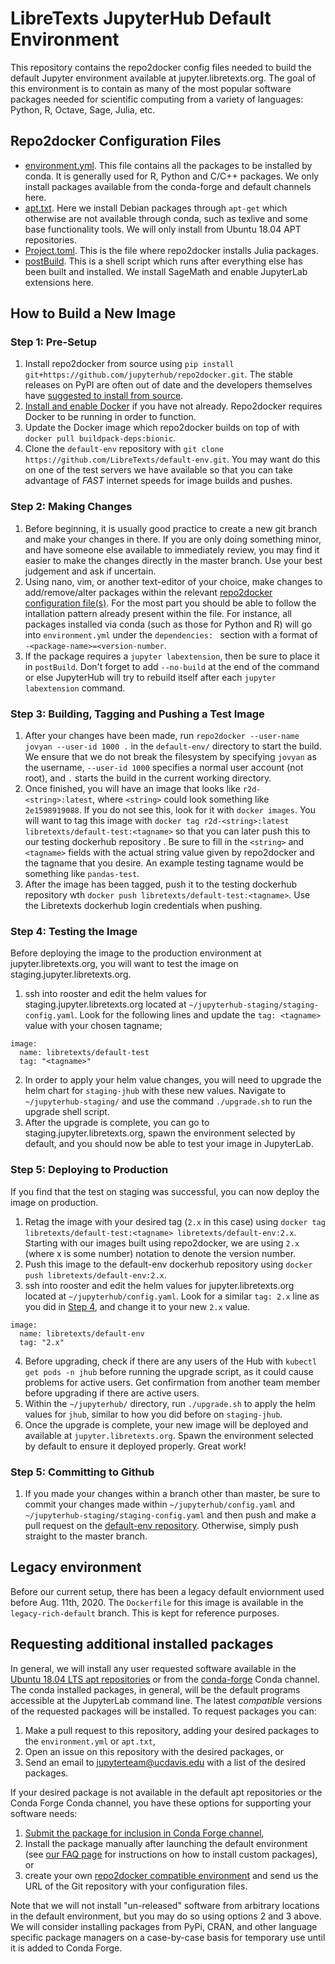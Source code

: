 # LibreTexts JupyterHub Default Environment

This repository contains the repo2docker config files needed to build the default Jupyter
environment available at jupyter.libretexts.org. The goal of this environment
is to contain as many of the most popular software packages needed for
scientific computing from a variety of languages: Python, R, Octave, Sage,
Julia, etc.

## Repo2docker Configuration Files

- [environment.yml](https://repo2docker.readthedocs.io/en/latest/config_files.html#environment-yml-install-a-conda-environment). This file contains all the packages to be installed by conda. It is generally used for R, Python and C/C++ packages. We only install packages available from the conda-forge and default channels here.
- [apt.txt](https://repo2docker.readthedocs.io/en/latest/config_files.html#apt-txt-install-packages-with-apt-get). Here we install Debian packages through `apt-get` which otherwise are not available through conda, such as texlive and some base functionality tools. We will only install from Ubuntu 18.04 APT repositories. 
- [Project.toml](https://repo2docker.readthedocs.io/en/latest/config_files.html#project-toml-install-a-julia-environment). This is the file where repo2docker installs Julia packages.
- [postBuild](https://repo2docker.readthedocs.io/en/latest/config_files.html#postbuild-run-code-after-installing-the-environment). This is a shell script which runs after everything else has been built and installed. We install SageMath and enable JupyterLab extensions here. 

## How to Build a New Image

### Step 1: Pre-Setup

1. Install repo2docker from source using `pip install git+https://github.com/jupyterhub/repo2docker.git`. The stable releases on PyPI are often out of date and the developers themselves have [suggested to install from source](https://github.com/jupyterhub/repo2docker/pull/855). 
2. [Install and enable Docker](https://docs.docker.com/get-docker/) if you have not already. Repo2docker requires Docker to be running in order to function.
2. Update the Docker image which repo2docker builds on top of with `docker pull buildpack-deps:bionic`.
3. Clone the `default-env` repository with `git clone https://github.com/LibreTexts/default-env.git`. You may want do this on one of the test servers we have available so that you can take advantage of *FAST* internet speeds for image builds and pushes.

### Step 2: Making Changes

1. Before beginning, it is usually good practice to create a new git branch and make your changes in there. If you are only doing something minor, and have someone else available to immediately review, you may find it easier to make the changes directly in the master branch. Use your best judgement and ask if uncertain. 
2. Using nano, vim, or another text-editor of your choice, make changes to add/remove/alter packages within the relevant [repo2docker configuration file(s)](#repo2docker-configuration-files). For the most part you should be able to follow the intallation pattern already present within the file. For instance, all packages installed via conda (such as those for Python and R) will go into `environment.yml` under the `dependencies: ` section with a format of `  -<package-name>=<version-number`. 
3. If the package requires a `jupyter labextension`, then be sure to place it in `postBuild`. Don't forget to add `--no-build` at the end of the command or else JupyterHub will try to rebuild itself after each `jupyter labextension` command. 

### Step 3: Building, Tagging and Pushing a Test Image

1. After your changes have been made, run `repo2docker --user-name jovyan --user-id 1000 .` in the `default-env/` directory to start the build. We ensure that we do not break the filesystem by specifying `jovyan` as the username, `--user-id 1000` specifies a normal user account (not root), and `.` starts the build in the current working directory.  
2. Once finished, you will have an image that looks like `r2d-<string>:latest`, where `<string>` could look something like `2e1598919088`. If you do not see this, look for it with `docker images`. You will want to tag this image with `docker tag r2d-<string>:latest libretexts/default-test:<tagname>` so that you can later push this to our testing dockerhub repository . Be sure to fill in the `<string>` and `<tagname>` fields with the actual string value given by repo2docker and the tagname that you desire. An example testing tagname would be something like `pandas-test`.
3. After the image has been tagged, push it to the testing dockerhub repository wth `docker push libretexts/default-test:<tagname>`. Use the Libretexts dockerhub login credentials when pushing. 

### Step 4: Testing the Image

Before deploying the image to the production environment at jupyter.libretexts.org, you will want to test the image on staging.jupyter.libretexts.org.
1. ssh into rooster and edit the helm values for staging.jupyter.libretexts.org located at `~/jupyterhub-staging/staging-config.yaml`. Look for the following lines and update the `tag: <tagname>` value with your chosen tagname;
```
image:
  name: libretexts/default-test
  tag: "<tagname>"
```
2. In order to apply your helm value changes, you will need to upgrade the helm chart for `staging-jhub` with these new values. Navigate to `~/jupyterhub-staging/` and use the command `./upgrade.sh` to run the upgrade shell script.
3. After the upgrade is complete, you can go to staging.jupyter.libretexts.org, spawn the environment selected by default, and you should now be able to test your image in JupyterLab.

### Step 5: Deploying to Production

If you find that the test on staging was successful, you can now deploy the image on production. 
1. Retag the image with your desired tag (`2.x` in this case) using `docker tag libretexts/default-test:<tagname> libretexts/default-env:2.x`. Starting with our images built using repo2docker, we are using `2.x` (where x is some number) notation to denote the version number.  
2. Push this image to the default-env dockerhub repository using `docker push libretexts/default-env:2.x`.
3. ssh into rooster and edit the helm values for jupyter.libretexts.org located at `~/jupyterhub/config.yaml`. Look for a similar `tag: 2.x` line as you did in [Step 4](#step-4-testing-the-image), and change it to your new `2.x` value. 
```
image:
  name: libretexts/default-env
  tag: "2.x"
```
4. Before upgrading, check if there are any users of the Hub with `kubectl get pods -n jhub` before running the upgrade script, as it could cause problems for active users. Get confirmation from another team member before upgrading if there are active users. 
5. Within the `~/jupyterhub/` directory, run `./upgrade.sh` to apply the helm values for `jhub`, similar to how you did before on `staging-jhub`. 
6. Once the upgrade is complete, your new image will be deployed and available at `jupyter.libretexts.org`. Spawn the environment selected by default to ensure it deployed properly. Great work!

### Step 5: Committing to Github

1. If you made your changes within a branch other than master, be sure to commit your changes made within `~/jupyterhub/config.yaml` and `~/jupyterhub-staging/staging-config.yaml` and then push and make a pull request on the [default-env repository](https://github.com/LibreTexts/default-env). Otherwise, simply push straight to the master branch. 

## Legacy environment

Before our current setup, there has been a legacy default enviornment used before Aug. 11th, 2020. The `Dockerfile` for this image is available in the `legacy-rich-default` branch. This is kept for reference purposes.

## Requesting additional installed packages

In general, we will install any user requested software available in the
[Ubuntu 18.04 LTS apt repositories](https://packages.ubuntu.com/bionic/) or
from the [conda-forge](https://conda-forge.org/feedstocks/) Conda channel. The
conda installed packages, in general, will be the default programs accessible
at the JupyterLab command line. The latest *compatible* versions of the
requested packages will be installed. To request packages you can:

1. Make a pull request to this repository, adding your desired packages to the `environment.yml` or `apt.txt`,
2. Open an issue on this repository with the desired packages, or
3. Send an email to jupyterteam@ucdavis.edu with a list of the desired packages.

If your desired package is not available in the default apt repositories or the
Conda Forge Conda channel, you have these options for supporting your software
needs:

1. [Submit the package for inclusion in Conda Forge channel](https://conda-forge.org/#contribute),
2. Install the package manually after launching the default environment (see [our FAQ page](https://jupyter.libretexts.org/hub/faq#how-can-i-install-custom-packages) for instructions on how to install custom packages), or
3. create your own [repo2docker compatible
   environment](https://repo2docker.readthedocs.io/en/latest/config_files.html)
   and send us the URL of the Git repository with your configuration files.

Note that we will not install "un-released" software from arbitrary locations
in the default environment, but you may do so using options 2 and 3 above. We
will consider installing packages from PyPi, CRAN, and other language specific
package managers on a case-by-case basis for temporary use until it is added to
Conda Forge.
